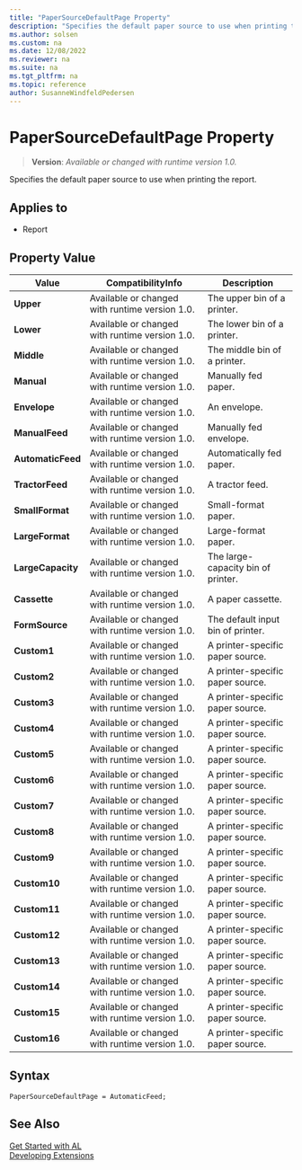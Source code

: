```yaml
---
title: "PaperSourceDefaultPage Property"
description: "Specifies the default paper source to use when printing the report."
ms.author: solsen
ms.custom: na
ms.date: 12/08/2022
ms.reviewer: na
ms.suite: na
ms.tgt_pltfrm: na
ms.topic: reference
author: SusanneWindfeldPedersen
---
```

[//]: # (START>DO_NOT_EDIT)
[//]: # (IMPORTANT:Do not edit any of the content between here and the END>DO_NOT_EDIT.)
[//]: # (Any modifications should be made in the .xml files in the ModernDev repo.)
# PaperSourceDefaultPage Property
> **Version**: _Available or changed with runtime version 1.0._

Specifies the default paper source to use when printing the report.

## Applies to
-   Report

## Property Value

|Value|CompatibilityInfo|Description|
|-----------|-----------|---------------------------------------|
|**Upper**|Available or changed with runtime version 1.0.|The upper bin of a printer.|
|**Lower**|Available or changed with runtime version 1.0.|The lower bin of a printer.|
|**Middle**|Available or changed with runtime version 1.0.|The middle bin of a printer.|
|**Manual**|Available or changed with runtime version 1.0.|Manually fed paper.|
|**Envelope**|Available or changed with runtime version 1.0.|An envelope.|
|**ManualFeed**|Available or changed with runtime version 1.0.|Manually fed envelope.|
|**AutomaticFeed**|Available or changed with runtime version 1.0.|Automatically fed paper.|
|**TractorFeed**|Available or changed with runtime version 1.0.|A tractor feed.|
|**SmallFormat**|Available or changed with runtime version 1.0.|Small-format paper.|
|**LargeFormat**|Available or changed with runtime version 1.0.|Large-format paper.|
|**LargeCapacity**|Available or changed with runtime version 1.0.|The large-capacity bin of printer.|
|**Cassette**|Available or changed with runtime version 1.0.|A paper cassette.|
|**FormSource**|Available or changed with runtime version 1.0.|The default input bin of printer.|
|**Custom1**|Available or changed with runtime version 1.0.|A printer-specific paper source.|
|**Custom2**|Available or changed with runtime version 1.0.|A printer-specific paper source.|
|**Custom3**|Available or changed with runtime version 1.0.|A printer-specific paper source.|
|**Custom4**|Available or changed with runtime version 1.0.|A printer-specific paper source.|
|**Custom5**|Available or changed with runtime version 1.0.|A printer-specific paper source.|
|**Custom6**|Available or changed with runtime version 1.0.|A printer-specific paper source.|
|**Custom7**|Available or changed with runtime version 1.0.|A printer-specific paper source.|
|**Custom8**|Available or changed with runtime version 1.0.|A printer-specific paper source.|
|**Custom9**|Available or changed with runtime version 1.0.|A printer-specific paper source.|
|**Custom10**|Available or changed with runtime version 1.0.|A printer-specific paper source.|
|**Custom11**|Available or changed with runtime version 1.0.|A printer-specific paper source.|
|**Custom12**|Available or changed with runtime version 1.0.|A printer-specific paper source.|
|**Custom13**|Available or changed with runtime version 1.0.|A printer-specific paper source.|
|**Custom14**|Available or changed with runtime version 1.0.|A printer-specific paper source.|
|**Custom15**|Available or changed with runtime version 1.0.|A printer-specific paper source.|
|**Custom16**|Available or changed with runtime version 1.0.|A printer-specific paper source.|

[//]: # (IMPORTANT: END>DO_NOT_EDIT)


## Syntax

```AL
PaperSourceDefaultPage = AutomaticFeed;
```

## See Also

[Get Started with AL](../devenv-get-started.md)  
[Developing Extensions](../devenv-dev-overview.md)  